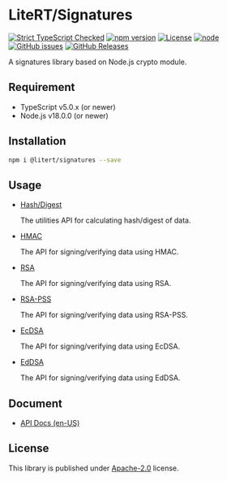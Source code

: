 # LiteRT/Signatures

[![Strict TypeScript Checked](https://badgen.net/badge/TS/Strict "Strict TypeScript Checked")](https://www.typescriptlang.org)
[![npm version](https://img.shields.io/npm/v/@litert/signatures.svg?colorB=brightgreen)](https://www.npmjs.com/package/@litert/signatures "Stable Version")
[![License](https://img.shields.io/npm/l/@litert/signatures.svg?maxAge=2592000?style=plastic)](https://github.com/litert/signatures/blob/master/LICENSE)
[![node](https://img.shields.io/node/v/@litert/signatures.svg?colorB=brightgreen)](https://nodejs.org/dist/latest-v8.x/)
[![GitHub issues](https://img.shields.io/github/issues/litert/signatures.js.svg)](https://github.com/litert/signatures.js/issues)
[![GitHub Releases](https://img.shields.io/github/release/litert/signatures.js.svg)](https://github.com/litert/signatures.js/releases "Stable Release")

A signatures library based on Node.js crypto module.

## Requirement

- TypeScript v5.0.x (or newer)
- Node.js v18.0.0 (or newer)

## Installation

```sh
npm i @litert/signatures --save
```

## Usage

- [Hash/Digest](./src/examples/00-hash.ts)

    The utilities API for calculating hash/digest of data.

- [HMAC](./src/examples/01-hmac.ts)

    The API for signing/verifying data using HMAC.

- [RSA](./src/examples/02-rsa.ts)

    The API for signing/verifying data using RSA.

- [RSA-PSS](./src/examples/03-rsa-pss.ts)

    The API for signing/verifying data using RSA-PSS.

- [EcDSA](./src/examples/04-ecdsa.ts)

    The API for signing/verifying data using EcDSA.

- [EdDSA](./src/examples/05-eddsa.ts)

    The API for signing/verifying data using EdDSA.

## Document

- [API Docs (en-US)](https://litert.org/projects/signatures.js/api-docs)

## License

This library is published under [Apache-2.0](./LICENSE) license.
